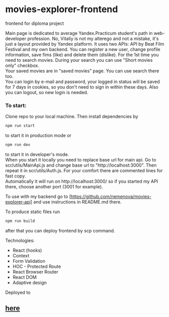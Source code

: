 # movies-explorer-frontend
frontend for diploma project  

Main page is dedicated to average Yandex.Practicum student's path in web-developer profession. No, Vitaliy is not my alterego and not a mistake, it's just a layout provided by Yandex platform.
It uses two APIs: API by Beat Film Festival and my own backend. You can register a new user, change profile information, save fims (like) and delete them (dislike). For the 1st time you need to search movies. During your search you can use "Short movies only" checkbox.   
Your saved movies are in "saved movies" page. You can use search there too.    
You can login by e-mail and password, your logged in status will be saved for 7 days in cookies, so you don't need to sign in within these days. Also you can logout, so new login is needed.   

### To start:    
Clone repo to your local machine. Then install dependencies by
```javascript
npm run start
``` 
to start it in production mode or 
```javascript
npm run dev
``` 
to start it in developer's mode.   
When you start it locally you need to replace base url for main api. Go to scr/utils/MainApi.js and change base url to "http://localhost:3000". Then repeat it in scr/utils/Auth.js. For your comfort there are commented lines for fast copy.   
Automatically it will run on http://localhost:3000/ so if you started my API there, choose another port (3001 for example).   

To use with my backend go to [https://github.com/nemenova/movies-explorer-api] and use instructions in README.md there.  

To produce static files run 
```javascript
npm run build
``` 
after that you can deploy frontend by scp command.

Technologies:
* React (hooks) 
* Context   
* Form Validation
* HOC - Protected Route
* React Browser Router
* React DOM
* Adaptive design

Deployed to 
## [here](https://frontend.nemenova.nomoredomains.monster "VM is located at Yandex.Cloud")  
